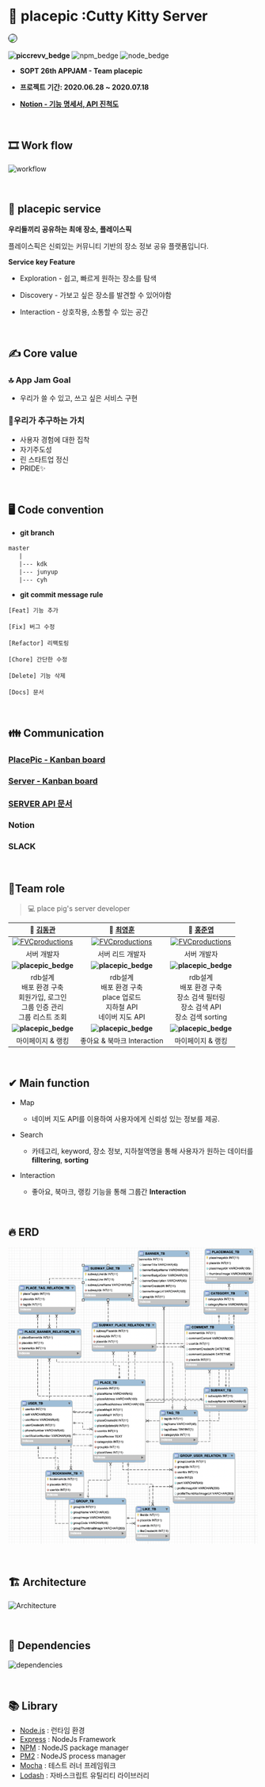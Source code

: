 
# 🐷 placepic :Cutty Kitty Server
<img style="border: 1px solid black !important; border-radius:20px;" src="https://github.com/placepic/placepic_server/blob/master/public/images/logo.png?raw=true" width="200px" />

<br />

**![piccrevv_bedge](https://img.shields.io/badge/placepic-piccrevv-F65C6C)**
![npm_bedge](https://img.shields.io/badge/npm-6.13.7-blue)
![node_bedge](https://img.shields.io/badge/node-13.11.0-brightgreen)



* <b> SOPT 26th APPJAM - Team **placepic** </b>
    
* <b> 프로젝트 기간: 2020.06.28 ~ 2020.07.18 </b>

* <b> [Notion - 기능 명세서, API 진척도](https://www.notion.so/Server-Part-d88e5572975b4d4d89128f1bfc10b780) </b>

<br>


## 🎞 Work flow

![workflow](https://github.com/placepic/placepic_server/blob/master/public/images/workFlow.png?raw=true)

<br />

## 📍 placepic service

 <b>우리들끼리 공유하는 최애 장소, 플레이스픽 </b>

 플레이스픽은 신뢰있는 커뮤니티 기반의 장소 정보 공유 플랫폼입니다. 

 **Service key Feature**
  * Exploration - 쉽고, 빠르게 원하는 장소를 탐색

  * Discovery - 가보고 싶은 장소를 발견할 수 있어야함

  * Interaction - 상호작용, 소통할 수 있는 공간

<br />

## ✍ Core value

### 🔝 App Jam Goal
* 우리가 쓸 수 있고, 쓰고 싶은 서비스 구현

### 👥우리가 추구하는 가치
* 사용자 경험에 대한 집착 
* 자기주도성
* 린 스타트업 정신
* PRIDE✨

<br />

## 🖥 Code convention
 
- **git branch**

```
master
   |
   |--- kdk
   |--- junyup
   |--- cyh
```

- **git commit message rule** 
```
[Feat] 기능 추가

[Fix] 버그 수정

[Refactor] 리팩토링

[Chore] 간단한 수정

[Delete] 기능 삭제

[Docs] 문서
```

<br />

## 👪 Communication

### [PlacePic - Kanban board](https://github.com/orgs/placepic/projects/1)

### [Server - Kanban board](https://github.com/placepic/placepic_server/projects/1)

### [SERVER API 문서](https://github.com/placepic/placepic_server/wiki)

### Notion

### SLACK


<br />

## 🤝Team role
  
> 💻 place pig's server developer 

| **🙋 [김동관](https://github.com/dk-master)** | **🙋‍ [최영훈](https://github.com/dudgns3tp)** | **🙋‍ [홍준엽](https://github.com/junyup0319)** |
| :---: |:---:| :---:|
| [![FVCproductions](https://avatars3.githubusercontent.com/u/61861809?s=460&u=f834deb744174671e44ea2b579f8bfe22e280de2&v=4)]()    | [![FVCproductions](https://avatars1.githubusercontent.com/u/40652160?s=460&u=9cd767fc9ae0adc0948fec0fb7c4fe126a64ffae&v=4)]() | [![FVCproductions](https://avatars2.githubusercontent.com/u/39546874?s=460&u=049590b1c31828d01c5555b4c34d1c414a0711ba&v=4)]()  |
| 서버 개발자 | 서버 리드 개발자| 서버 개발자|
|  **![placepic_bedge](https://img.shields.io/badge/placepic-sprint1-F65C6C)** | **![placepic_bedge](https://img.shields.io/badge/placepic-sprint1-F65C6C)** | **![placepic_bedge](https://img.shields.io/badge/placepic-sprint1-F65C6C)** |
|rdb설계  <br /> 배포 환경 구축 <br /> 회원가입, 로그인 <br /> 그룹 인증 관리 <br /> 그룹 리스트 조회  <br />|rdb설계 <br /> 배포 환경 구축 <br /> place 업로드 <br /> 지하철 API <br /> 네이버 지도 API |rdb설계 <br /> 배포 환경 구축 <br /> 장소 검색 필터링 <br /> 장소 검색 API <br /> 장소 검색 sorting|
| **![placepic_bedge](https://img.shields.io/badge/placepic-sprint2-363636)**| **![placepic_bedge](https://img.shields.io/badge/placepic-sprint2-363636)**| **![placepic_bedge](https://img.shields.io/badge/placepic-sprint2-363636)**|
|마이페이지 & 랭킹|좋아요 & 북마크 Interaction|마이페이지 & 랭킹| 
  
<br />

## ✔ Main function
- Map
    - 네이버 지도 API를 이용하여 사용자에게 신뢰성 있는 정보를 제공.
    
- Search
    - 카테고리, keyword, 장소 정보, 지하철역명을 통해 사용자가 원하는 데이터를 **filltering**, **sorting** 
    
- Interaction
   - 좋아요, 북마크, 랭킹 기능을 통해 그룹간 **Interaction**

<br />

## 🔥 ERD

![ERD](https://github.com/placepic/placepic_server/blob/develop/public/images/piccrevv_ERD.png?raw=true)

<br />

## 🏗 Architecture

![Architecture](https://github.com/placepic/placepic_server/blob/master/public/images/placepic%20architecture.PNG?raw=true)

<br />

## 📖 Dependencies 

![dependencies](https://github.com/placepic/placepic_server/blob/master/public/images/dependencies_final.png?raw=true)

<br />


## 📚 Library

- [Node.js](https://nodejs.org/ko/) : 런타임 환경
- [Express](https://expressjs.com/ko/) : NodeJs Framework
- [NPM](https://www.npmjs.com/) : NodeJS package manager
- [PM2](https://pm2.io/) : NodeJS process manager
- [Mocha](https://mochajs.org/)  : 테스트 러너 프레임워크
- [Lodash](https://lodash.com/) : 자바스크립트 유틸리티 라이브러리

<br />



